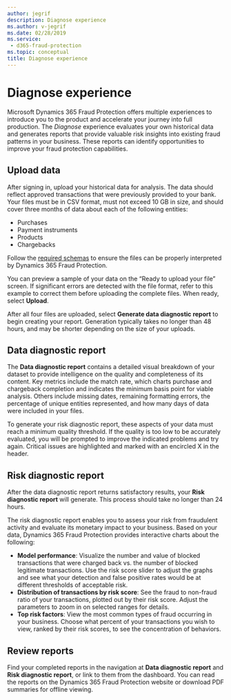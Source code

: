 ```yaml
---
author: jegrif
description: Diagnose experience
ms.author: v-jegrif
ms.date: 02/28/2019
ms.service:
 - d365-fraud-protection
ms.topic: conceptual
title: Diagnose experience
---
```



# Diagnose experience

Microsoft Dynamics 365 Fraud Protection offers multiple experiences to introduce you to the product and accelerate your journey into full production. The *Diagnose* experience evaluates your own historical data and generates reports that provide valuable risk insights into existing fraud patterns in your business. These reports can identify opportunities to improve your fraud protection capabilities.

## Upload data

After signing in, upload your historical data for analysis. The data should reflect approved transactions that were previously provided to your bank. Your files must be in CSV format, must not exceed 10 GB in size, and should cover three months of data about each of the following entities:

- Purchases 
- Payment instruments 
- Products 
- Chargebacks 

Follow the [required schemas](schema.md) to ensure the files can be properly interpreted by Dynamics 365 Fraud Protection.

You can preview a sample of your data on the “Ready to upload your file” screen. If significant errors are detected with the file format, refer to this example to correct them before uploading the complete files. When ready, select **Upload**.

After all four files are uploaded, select **Generate data diagnostic report** to begin creating your report. Generation typically takes no longer than 48 hours, and may be shorter depending on the size of your uploads.

## Data diagnostic report

The **Data diagnostic report** contains a detailed visual breakdown of your dataset to provide intelligence on the quality and completeness of its content. Key metrics include the match rate, which charts purchase and chargeback completion and indicates the minimum basis point for viable analysis. Others include missing dates, remaining formatting errors, the percentage of unique entities represented, and how many days of data were included in your files.

To generate your risk diagnostic report, these aspects of your data must reach a minimum quality threshold. If the quality is too low to be accurately evaluated, you will be prompted to improve the indicated problems and try again. Critical issues are highlighted and marked with an encircled X in the header.

## Risk diagnostic report
After the data diagnostic report returns satisfactory results, your **Risk diagnostic report** will generate. This process should take no longer than 24 hours.

The risk diagnostic report enables you to assess your risk from fraudulent activity and evaluate its monetary impact to your business. Based on your data, Dynamics 365 Fraud Protection provides interactive charts about the following:

- **Model performance**: Visualize the number and value of blocked transactions that were charged back vs. the number of blocked legitimate transactions. Use the risk score slider to adjust the graphs and see what your detection and false positive rates would be at different thresholds of acceptable risk.
- **Distribution of transactions by risk score**: See the fraud to non-fraud ratio of your transactions, plotted out by their risk score. Adjust the parameters to zoom in on selected ranges for details.
- **Top risk factors**: View the most common types of fraud occurring in your business. Choose what percent of your transactions you wish to view, ranked by their risk scores, to see the concentration of behaviors.

## Review reports 
Find your completed reports in the navigation at **Data diagnostic report** and **Risk diagnostic report**, or link to them from the dashboard. You can read the reports on the Dynamics 365 Fraud Protection website or download PDF summaries for offline viewing. 
